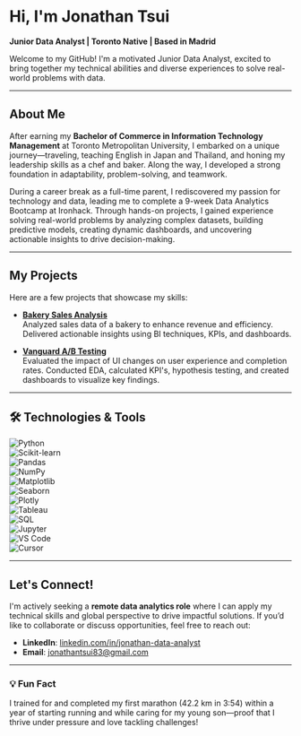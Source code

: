 # Hi, I'm Jonathan Tsui  
**Junior Data Analyst | Toronto Native | Based in Madrid**  

Welcome to my GitHub! I'm a motivated Junior Data Analyst, excited to bring together my technical abilities and diverse experiences to solve real-world problems with data.  

---

## About Me  
After earning my **Bachelor of Commerce in Information Technology Management** at Toronto Metropolitan University, I embarked on a unique journey—traveling, teaching English in Japan and Thailand, and honing my leadership skills as a chef and baker. Along the way, I developed a strong foundation in adaptability, problem-solving, and teamwork.  

During a career break as a full-time parent, I rediscovered my passion for technology and data, leading me to complete a 9-week Data Analytics Bootcamp at Ironhack. Through hands-on projects, I gained experience solving real-world problems by analyzing complex datasets, building predictive models, creating dynamic dashboards, and uncovering actionable insights to drive decision-making.

---

## My Projects  
Here are a few projects that showcase my skills:  

- **[Bakery Sales Analysis](https://github.com/tsuijonathan/bakery_sales_analysis)**  
  Analyzed sales data of a bakery to enhance revenue and efficiency. Delivered actionable insights using BI techniques, KPIs, and dashboards.  

- **[Vanguard A/B Testing](https://github.com/tsuijonathan/vanguard-ab-test)**  
  Evaluated the impact of UI changes on user experience and completion rates. Conducted EDA, calculated KPI's, hypothesis testing, and created dashboards to visualize key findings.  

---

## 🛠️ Technologies & Tools  
![Python](https://img.shields.io/badge/Python-3776AB?style=for-the-badge&logo=python&logoColor=white)  
![Scikit-learn](https://img.shields.io/badge/Scikit--learn-F7931E?style=for-the-badge&logo=scikit-learn&logoColor=white)  
![Pandas](https://img.shields.io/badge/Pandas-150458?style=for-the-badge&logo=pandas&logoColor=white)  
![NumPy](https://img.shields.io/badge/NumPy-013243?style=for-the-badge&logo=numpy&logoColor=white)  
![Matplotlib](https://img.shields.io/badge/Matplotlib-11557C?style=for-the-badge)  
![Seaborn](https://img.shields.io/badge/Seaborn-3776AB?style=for-the-badge)  
![Plotly](https://img.shields.io/badge/Plotly-3F4F75?style=for-the-badge&logo=plotly&logoColor=white)  
![Tableau](https://img.shields.io/badge/Tableau-E97627?style=for-the-badge&logo=tableau&logoColor=white)  
![SQL](https://img.shields.io/badge/SQL-025E8C?style=for-the-badge)  
![Jupyter](https://img.shields.io/badge/Jupyter-F37626?style=for-the-badge&logo=jupyter&logoColor=white)  
![VS Code](https://img.shields.io/badge/VS%20Code-007ACC?style=for-the-badge&logo=visual-studio-code&logoColor=white)  
![Cursor](https://img.shields.io/badge/Cursor-555555?style=for-the-badge)  

---

## Let's Connect!  
I'm actively seeking a **remote data analytics role** where I can apply my technical skills and global perspective to drive impactful solutions. If you’d like to collaborate or discuss opportunities, feel free to reach out:  

- **LinkedIn**: [linkedin.com/in/jonathan-data-analyst](https://www.linkedin.com/in/jonathan-data-analyst)  
- **Email**: jonathantsui83@gmail.com  

---

### 💡 Fun Fact  
I trained for and completed my first marathon (42.2 km in 3:54) within a year of starting running and while caring for my young son—proof that I thrive under pressure and love tackling challenges!  
